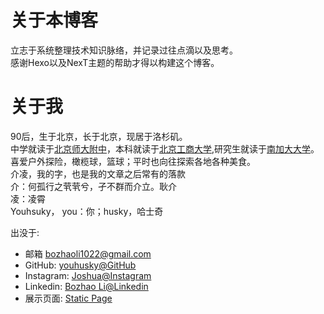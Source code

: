 
# 关于本博客
立志于系统整理技术知识脉络，并记录过往点滴以及思考。  
感谢Hexo以及NexT主题的帮助才得以构建这个博客。

# 关于我
90后，生于北京，长于北京，现居于洛杉矶。  
中学就读于[北京师大附中](http://www.bjsdfz.com)，本科就读于[北京工商大学](http://www.btbu.edu.cn),研究生就读于[南加大大学](http://www.usc.edu)。  
喜爱户外探险，橄榄球，篮球；平时也向往探索各地各种美食。  
介凌，我的字，也是我的文章之后常有的落款  
介：何孤行之茕茕兮，孑不群而介立。耿介  
凌：凌霄  
Youhsuky， you：你；husky，哈士奇  

出没于:  

- 邮箱 bozhaoli1022@gmail.com
- GitHub: [youhusky@GitHub](https://www.github.com/youhusky)
- Instagram: [Joshua@Instagram](https://www.instagram.com/joshuali_youhusky/)
- Linkedin: [Bozhao Li@Linkedin](https://www.linkedin.com/in/bozhaoli)
- 展示页面: [Static Page](http://www.bozhaoli.info)

